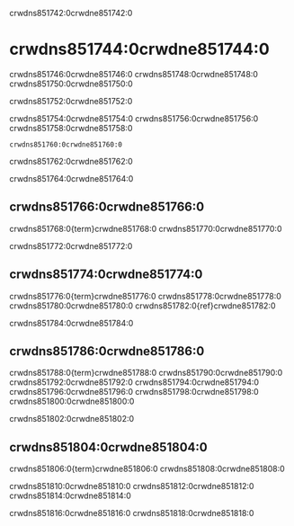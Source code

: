 crwdns851742:0crwdne851742:0
# crwdns851744:0crwdne851744:0

crwdns851746:0crwdne851746:0 crwdns851748:0crwdne851748:0 crwdns851750:0crwdne851750:0

crwdns851752:0crwdne851752:0

crwdns851754:0crwdne851754:0 crwdns851756:0crwdne851756:0 crwdns851758:0crwdne851758:0

```{figure} ../../figures/computational-environments.jpg
crwdns851760:0crwdne851760:0
```

crwdns851762:0crwdne851762:0


crwdns851764:0crwdne851764:0
## crwdns851766:0crwdne851766:0

crwdns851768:0{term}crwdne851768:0 crwdns851770:0crwdne851770:0


crwdns851772:0crwdne851772:0
## crwdns851774:0crwdne851774:0

crwdns851776:0{term}crwdne851776:0 crwdns851778:0crwdne851778:0 crwdns851780:0crwdne851780:0 crwdns851782:0{ref}crwdne851782:0


crwdns851784:0crwdne851784:0
## crwdns851786:0crwdne851786:0

crwdns851788:0{term}crwdne851788:0 crwdns851790:0crwdne851790:0 crwdns851792:0crwdne851792:0 crwdns851794:0crwdne851794:0 crwdns851796:0crwdne851796:0 crwdns851798:0crwdne851798:0 crwdns851800:0crwdne851800:0


crwdns851802:0crwdne851802:0
## crwdns851804:0crwdne851804:0

crwdns851806:0{term}crwdne851806:0 crwdns851808:0crwdne851808:0

crwdns851810:0crwdne851810:0 crwdns851812:0crwdne851812:0 crwdns851814:0crwdne851814:0

crwdns851816:0crwdne851816:0 crwdns851818:0crwdne851818:0

